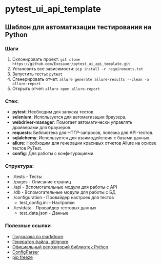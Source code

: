 # pytest_ui_api_template

## Шаблон для автоматизации тестирования на Python

### Шаги
1. Склонировать проект: `git clone https://github.com/Exesauer/pytest_ui_api_template.git`
2. Установить все зависимости: `pip install -r requirements.txt`
3. Запустить тесты: `pytest`
4. Сгенерировать отчет: `allure generate allure-results --clean -o allure-report`
5. Открыть отчет: `allure open allure-report`

### Стек:
- **pytest**: Необходим для запуска тестов.
- **selenium**: Используется для автоматизации браузера.
- **webdriver-manager**: Помогает автоматически управлять драйверами для браузеров.
- **requests**: Библиотека для HTTP-запросов, полезна для API-тестов.
- **sqlalchemy**: Используется для взаимодействия с базами данных.
- **allure**: Необходим для генерации красивых отчетов Allure на основе тестов PyTest.
- **config**: Для работы с конфигурациями.

### Структура:
- ./tests - Тесты
- ./pages - Описание страниц
- ./api - Вспомогательные модули для работы с API
- ./db - Вспомогательные модули для работы с БД
- ./configuration - Провайдер настроек для тестов
    - test_config.ini - Настройки
- ./testdata - Провайдер тестовых данных
    - test_data.json - Данные

### Полезные ссылки
- [Подсказка по markdown](https://www.markdownguide.org/basic-syntax/)
- [Генератор файла .gitignore](https://www.toptal.com/developers/gitignore)
- [Официальный репозиторий библиотек Python](https://pypi.org/)
- [ConfigParser](https://docs.python.org/3/library/configparser.html)
- [pip freeze](https://pip.pypa.io/en/stable/cli/pip_freeze/)